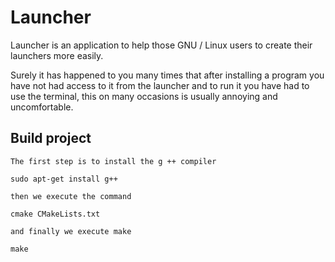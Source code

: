 # Launcher

Launcher is an application to help those GNU / Linux users to create their launchers more easily.

Surely it has happened to you many times that after installing a program you have not had access to it from the launcher and to run it you have had to use the terminal, this on many occasions is usually annoying and uncomfortable.

## Build project
```
The first step is to install the g ++ compiler

sudo apt-get install g++

then we execute the command

cmake CMakeLists.txt

and finally we execute make

make
```


